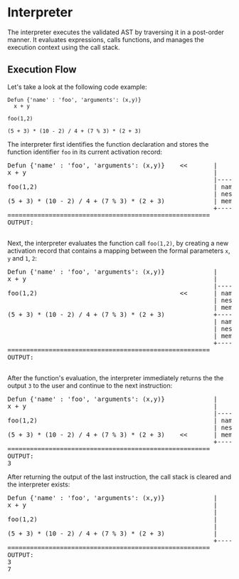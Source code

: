 
# Interpreter

The interpreter executes the validated AST by traversing it in a post-order manner. It evaluates expressions, calls functions, and manages the execution context using the call stack.

## Execution Flow

Let's take a look at the following code example:
```
Defun {'name' : 'foo', 'arguments': (x,y)}
  x + y

foo(1,2)

(5 + 3) * (10 - 2) / 4 + (7 % 3) * (2 + 3)
```

The interpreter first identifies the function declaration and stores the function identifier `foo` in its current activation record:
<pre>
Defun {'name' : 'foo', 'arguments': (x,y)}    <<       |                    |                 OUTPUT:
x + y                                                  |                    |
                                                       |--------------------|
foo(1,2)                                               | name: Program      |
                                                       | nesting_level: 1   |
(5 + 3) * (10 - 2) / 4 + (7 % 3) * (2 + 3)             | members: {foo}     |
                                                       +--------------------+
======================================================
OUTPUT:

</pre>

Next, the interpreter evaluates the function call `foo(1,2)`, by creating a new activation record that contains a mapping between the formal parameters `x`, `y` and `1`, `2`:
<pre>
Defun {'name' : 'foo', 'arguments': (x,y)}             |                    |
x + y                                                  |                    |
                                                       |--------------------|
foo(1,2)                                      <<       | name: foo          |
                                                       | nesting_level: 2   |
                                                       | members: {x=1,y=2} |
(5 + 3) * (10 - 2) / 4 + (7 % 3) * (2 + 3)             +--------------------+
                                                       | name: Program      |
                                                       | nesting_level: 1   |
                                                       | members: {foo}     |
                                                       +--------------------+                
======================================================
OUTPUT:

</pre>

After the function's evaluation, the interpreter immediately returns the the output `3` to the user and continue to the next instruction:
<pre>
Defun {'name' : 'foo', 'arguments': (x,y)}             |                    |
x + y                                                  |                    |
                                                       |--------------------|
foo(1,2)                                               | name: Program      |
                                                       | nesting_level: 1   |
(5 + 3) * (10 - 2) / 4 + (7 % 3) * (2 + 3)    <<       | members: {foo}     |
                                                       +--------------------+  
======================================================
OUTPUT:
3
</pre>

After returning the output of the last instruction, the call stack is cleared and the interpreter exists:
<pre>
Defun {'name' : 'foo', 'arguments': (x,y)}             |                    |
x + y                                                  |                    |
                                                       |                    |
foo(1,2)                                               |                    |
                                                       |                    |
(5 + 3) * (10 - 2) / 4 + (7 % 3) * (2 + 3)             |                    |
                                                       +--------------------+  
======================================================
OUTPUT:
3
7
</pre>
